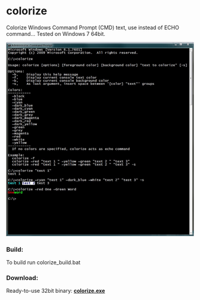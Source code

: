 # colorize

Colorize Windows Command Prompt (CMD) text, use instead of ECHO command...
Tested on Windows 7 64bit.

![**Screenshot:**](https://github.com/nijel8/colorize/blob/main/screenshot.jpg?raw=true)

### Build:
To build run colorize_build.bat

### Download:
Ready-to-use 32bit binary: <a id="raw-url" href="https://github.com/nijel8/colorize/blob/main/bin/colorize.exe">**colorize.exe**</a>
